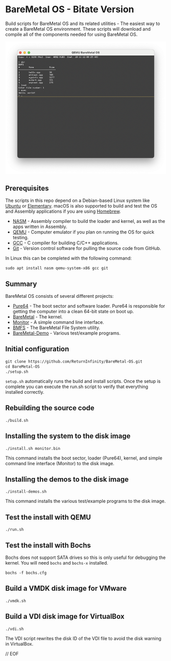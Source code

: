 # BareMetal OS - Bitate Version

Build scripts for BareMetal OS and its related utilities - The easiest way to create a BareMetal OS environment. These scripts will download and compile all of the components needed for using BareMetal OS.

<img src="https://raw.githubusercontent.com/ReturnInfinity/BareMetal-OS/master/doc/ScreenShot.png"></img>

## Prerequisites

The scripts in this repo depend on a Debian-based Linux system like [Ubuntu](https://www.ubuntu.com/download/desktop) or [Elementary](https://elementary.io). macOS is also supported to build and test the OS and Assembly applications if you are using [Homebrew](https://brew.sh).

- [NASM](https://nasm.us) - Assembly compiler to build the loader and kernel, as well as the apps written in Assembly.
- [QEMU](https://www.qemu.org) - Computer emulator if you plan on running the OS for quick testing.
- [GCC](https://gcc.gnu.org) - C compiler for building C/C++ applications.
- [Git](https://git-scm.com) - Version control software for pulling the source code from GitHub.

In Linux this can be completed with the following command:

	sudo apt install nasm qemu-system-x86 gcc git


## Summary

BareMetal OS consists of several different projects:

- [Pure64](https://github.com/ReturnInfinity/Pure64) - The boot sector and software loader. Pure64 is responsible for getting the computer into a clean 64-bit state on boot up.
- [BareMetal](https://github.com/ReturnInfinity/BareMetal) - The kernel.
- [Monitor](https://github.com/ReturnInfinity/BareMetal-Monitor) - A simple command line interface.
- [BMFS](https://github.com/ReturnInfinity/BMFS) - The BareMetal File System utility.
- [BareMetal-Demo](https://github.com/ReturnInfinity/BareMetal-Demo) - Various test/example programs.


## Initial configuration

	git clone https://github.com/ReturnInfinity/BareMetal-OS.git
	cd BareMetal-OS
	./setup.sh

`setup.sh` automatically runs the build and install scripts. Once the setup is complete you can execute the run.sh script to verify that everything installed correctly.


## Rebuilding the source code

	./build.sh


## Installing the system to the disk image

	./install.sh monitor.bin

This command installs the boot sector, loader (Pure64), kernel, and simple command line interface (Monitor) to the disk image.


## Installing the demos to the disk image

	./install-demos.sh

This command installs the various test/example programs to the disk image.


## Test the install with QEMU

	./run.sh


## Test the install with Bochs

Bochs does not support SATA drives so this is only useful for debugging the kernel. You will need `bochs` and `bochs-x` installed.

	bochs -f bochs.cfg


## Build a VMDK disk image for VMware

	./vmdk.sh


## Build a VDI disk image for VirtualBox

	./vdi.sh

The VDI script rewrites the disk ID of the VDI file to avoid the disk warning in VirtualBox.



// EOF
